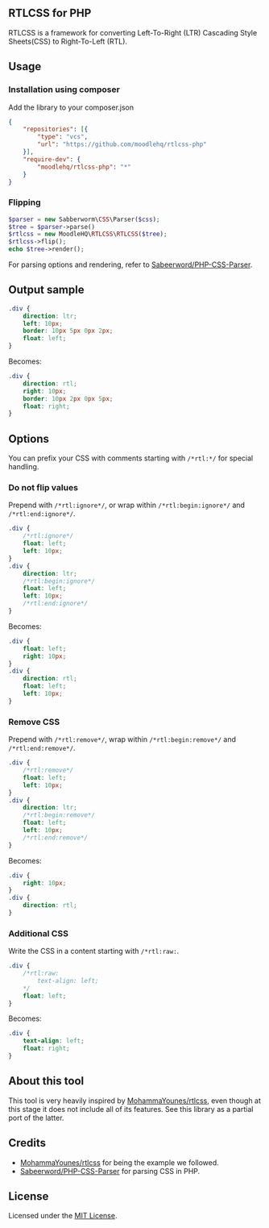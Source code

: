 RTLCSS for PHP
--------------

RTLCSS is a framework for converting Left-To-Right (LTR) Cascading Style Sheets(CSS) to Right-To-Left (RTL).

## Usage

### Installation using composer

Add the library to your composer.json

```json
{
    "repositories": [{
        "type": "vcs",
        "url": "https://github.com/moodlehq/rtlcss-php"
    }],
    "require-dev": {
        "moodlehq/rtlcss-php": "*"
    }
}
```

### Flipping

```php
$parser = new Sabberworm\CSS\Parser($css);
$tree = $parser->parse()
$rtlcss = new MoodleHQ\RTLCSS\RTLCSS($tree);
$rtlcss->flip();
echo $tree->render();
```

For parsing options and rendering, refer to [Sabeerword/PHP-CSS-Parser](https://github.com/sabberworm/PHP-CSS-Parser).

## Output sample

```css
.div {
    direction: ltr;
    left: 10px;
    border: 10px 5px 0px 2px;
    float: left;
}
```

Becomes:

```css
.div {
    direction: rtl;
    right: 10px;
    border: 10px 2px 0px 5px;
    float: right;
}
```

## Options

You can prefix your CSS with comments starting with `/*rtl:*/` for special handling.

### Do not flip values

Prepend with `/*rtl:ignore*/`, or wrap within `/*rtl:begin:ignore*/` and `/*rtl:end:ignore*/`.

```css
.div {
    /*rtl:ignore*/
    float: left;
    left: 10px;
}
.div {
    direction: ltr;
    /*rtl:begin:ignore*/
    float: left;
    left: 10px;
    /*rtl:end:ignore*/
}
```

Becomes:

```css
.div {
    float: left;
    right: 10px;
}
.div {
    direction: rtl;
    float: left;
    left: 10px;
}
```

### Remove CSS

Prepend with `/*rtl:remove*/`, wrap within `/*rtl:begin:remove*/` and `/*rtl:end:remove*/`.

```css
.div {
    /*rtl:remove*/
    float: left;
    left: 10px;
}
.div {
    direction: ltr;
    /*rtl:begin:remove*/
    float: left;
    left: 10px;
    /*rtl:end:remove*/
}
```

Becomes:

```css
.div {
    right: 10px;
}
.div {
    direction: rtl;
}
```

### Additional CSS

Write the CSS in a content starting with `/*rtl:raw:`.

```css
.div {
    /*rtl:raw:
        text-align: left;
    */
    float: left;
}
```

Becomes:

```css
.div {
    text-align: left;
    float: right;
}
```

## About this tool

This tool is very heavily inspired by [MohammaYounes/rtlcss](https://github.com/MohammadYounes/rtlcss), even though at this stage it does not include all of its features. See this library as a partial port of the latter.

## Credits

* [MohammaYounes/rtlcss](https://github.com/MohammadYounes/rtlcss) for being the example we followed.
* [Sabeerword/PHP-CSS-Parser](https://github.com/sabberworm/PHP-CSS-Parser) for parsing CSS in PHP.

## License

Licensed under the [MIT License](https://opensource.org/licenses/MIT).
